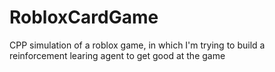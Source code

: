 # RobloxCardGame
CPP simulation of a roblox game, in which I'm trying to build a reinforcement learing agent to get good at the game 
